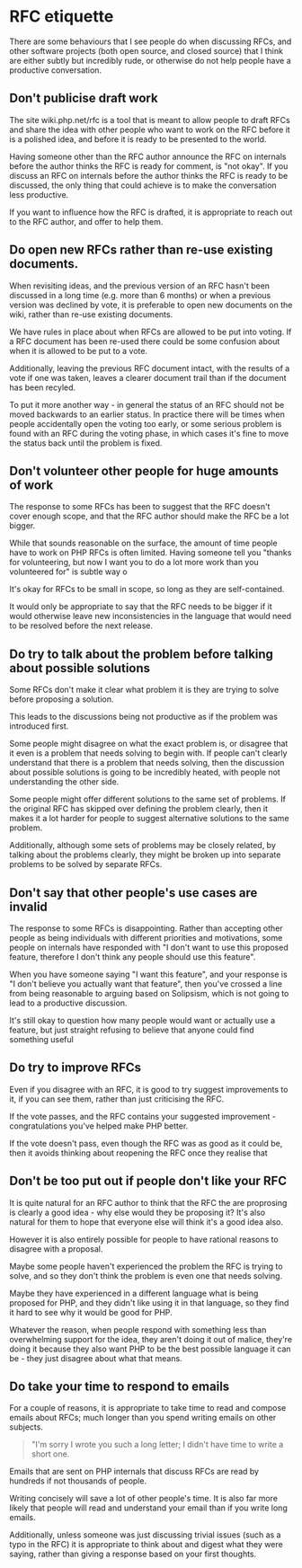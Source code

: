 # RFC etiquette

There are some behaviours that I see people do when discussing RFCs, and other software projects (both open source, and closed source) that I think are either subtly but incredibly rude, or otherwise do not help people have a productive conversation.

## Don't publicise draft work

The site wiki.php.net/rfc is a tool that is meant to allow people to draft RFCs and share the idea with other people who want to work on the RFC before it is a polished idea, and before it is ready to be presented to the world.

Having someone other than the RFC author announce the RFC on internals before the author thinks the RFC is ready for comment, is "not okay". If you discuss an RFC on internals before the author thinks the RFC is ready to be discussed, the only thing that could achieve is to make the conversation less productive.

If you want to influence how the RFC is drafted, it is appropriate to reach out to the RFC author, and offer to help them.

## Do open new RFCs rather than re-use existing documents.

When revisiting ideas, and the previous version of an RFC hasn't been discussed in a long time (e.g. more than 6 months) or when a previous version was declined by vote, it is preferable to open new documents on the wiki, rather than re-use existing documents.

We have rules in place about when RFCs are allowed to be put into voting. If a RFC document has been re-used there could be some confusion about when it is allowed to be put to a vote.

Additionally, leaving the previous RFC document intact, with the results of a vote if one was taken, leaves a clearer document trail than if the document has been recyled. 

To put it more another way - in general the status of an RFC should not be moved backwards to an earlier status. In practice there will be times when people accidentally open the voting too early, or some serious problem is found with an RFC during the voting phase, in which cases it's fine to move the status back until the problem is fixed.


## Don't volunteer other people for huge amounts of work

The response to some RFCs has been to suggest that the RFC doesn't cover enough scope, and that the RFC author should make the RFC be a lot bigger.

While that sounds reasonable on the surface, the amount of time people have to work on PHP RFCs is often limited. Having someone tell you "thanks for volunteering, but now I want you to do a lot more work than you volunteered for" is subtle way o

It's okay for RFCs to be small in scope, so long as they are self-contained.

It would only be appropriate to say that the RFC needs to be bigger if it would otherwise leave new inconsistencies in the language that would need to be resolved before the next release.


## Do try to talk about the problem before talking about possible solutions

Some RFCs don't make it clear what problem it is they are trying to solve before proposing a solution.

This leads to the discussions being not productive as if the problem was introduced first.

Some people might disagree on what the exact problem is, or disagree that it even is a problem that needs solving to begin with. If people can't clearly understand that there is a problem that needs solving, then the discussion about possible solutions is going to be incredibly heated, with people not understanding the other side.

Some people might offer different solutions to the same set of problems. If the original RFC has skipped over defining the problem clearly, then it makes it a lot harder for people to suggest alternative solutions to the same problem.

Additionally, although some sets of problems may be closely related, by talking about the problems clearly, they might be broken up into separate problems to be solved by separate RFCs.


## Don't say that other people's use cases are invalid

The response to some RFCs is disappointing. Rather than accepting other people as being individuals with different priorities and motivations, some people on internals have responded with "I don't want to use this proposed feature, therefore I don't think any people should use this feature".

When you have someone saying "I want this feature", and your response is "I don't believe you actually want that feature", then you've crossed a line from being reasonable to arguing based on Solipsism, which is not going to lead to a productive discussion.

It's still okay to question how many people would want or actually use a feature, but just straight refusing to believe that anyone could find something useful


## Do try to improve RFCs

Even if you disagree with an RFC, it is good to try suggest improvements to it, if you can see them, rather than just criticising the RFC.

If the vote passes, and the RFC contains your suggested improvement - congratulations you've helped make PHP better.

If the vote doesn't pass, even though the RFC was as good as it could be, then it avoids thinking about reopening the RFC once they realise that


## Don't be too put out if people don't like your RFC

It is quite natural for an RFC author to think that the RFC the are proprosing is clearly a good idea - why else would they be proposing it? It's also natural for them to hope that everyone else will think it's a good idea also.

However it is also entirely possible for people to have rational reasons to disagree with a proposal. 

Maybe some people haven't experienced the problem the RFC is trying to solve, and so they don't think the problem is even one that needs solving.

Maybe they have experienced in a different language what is being proposed for PHP, and they didn't like using it in that language, so they find it hard to see why it would be good for PHP.  

Whatever the reason, when people respond with something less than overwhelming support for the idea, they aren't doing it out of malice, they're doing it because they also want PHP to be the best possible language it can be - they just disagree about what that means. 
 


## Do take your time to respond to emails

For a couple of reasons, it is appropriate to take time to read and compose emails about RFCs; much longer than you spend writing emails on other subjects.

> "I'm sorry I wrote you such a long letter; I didn't have time to write a short one.

Emails that are sent on PHP internals that discuss RFCs are read by hundreds if not thousands of people.

Writing concisely will save a lot of other people's time. It is also far more likely that people will read and understand your email than if you write long emails.

Additionally, unless someone was just discussing trivial issues (such as a typo in the RFC) it is appropriate to think about and digest what they were saying, rather than giving a response based on your first thoughts.




